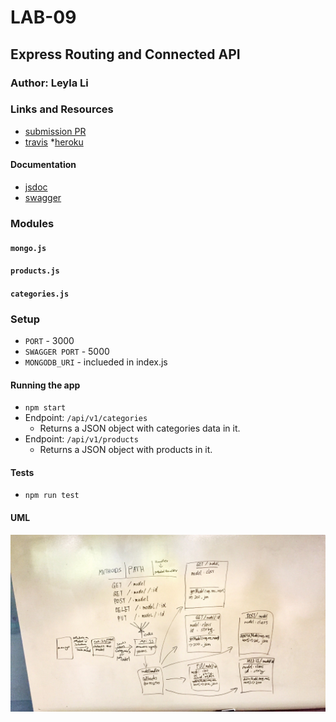 # LAB-09

## Express Routing and Connected API

### Author: Leyla Li

### Links and Resources
* [submission PR](https://github.com/401-advanced-javascript-leyla/lab-09/pulls)
* [travis](https://www.travis-ci.com/search/lab-09)
*[heroku](https://lab-09-leyla.herokuapp.com/)

#### Documentation
* [jsdoc](http://localhost:3000/api/v1/docs)
* [swagger](http://localhost:5000/api-docs)


### Modules
#### `mongo.js`
#### `products.js`
#### `categories.js`

### Setup
* `PORT` - 3000
* `SWAGGER PORT` - 5000
* `MONGODB_URI` - inclueded in index.js

#### Running the app
* `npm start`
* Endpoint: `/api/v1/categories`
  * Returns a JSON object with categories data in it.
* Endpoint: `/api/v1/products`
  * Returns a JSON object with products in it.
  
#### Tests
* `npm run test`

#### UML
![UML for lab-09](./lab-09-UML-whiteboard.jpg)

